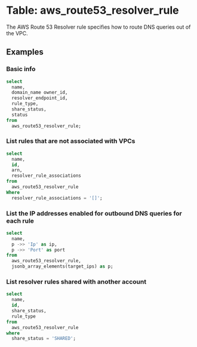 # Table: aws_route53_resolver_rule

The AWS Route 53 Resolver rule specifies how to route DNS queries out of the VPC.

## Examples

### Basic info

```sql
select
  name,
  domain_name owner_id,
  resolver_endpoint_id,
  rule_type,
  share_status,
  status
from
  aws_route53_resolver_rule;
```


### List rules that are not associated with VPCs

```sql
select
  name,
  id,
  arn,
  resolver_rule_associations
from
  aws_route53_resolver_rule
Where
  resolver_rule_associations = '[]';
```


### List the IP addresses enabled for outbound DNS queries for each rule

```sql
select
  name,
  p ->> 'Ip' as ip,
  p ->> 'Port' as port
from
  aws_route53_resolver_rule,
  jsonb_array_elements(target_ips) as p;
```


### List resolver rules shared with another account

```sql
select
  name,
  id,
  share_status,
  rule_type
from
  aws_route53_resolver_rule
where
  share_status = 'SHARED';
```
